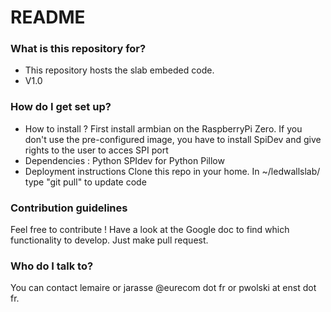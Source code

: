 # README #

### What is this repository for? ###

* This repository hosts the slab embeded code. 
* V1.0

### How do I get set up? ###

* How to install ?
First install armbian on the RaspberryPi Zero.
If you don't use the pre-configured image, you have to install SpiDev and give rights to the user to acces SPI port
* Dependencies : 
Python
SPIdev for Python
Pillow
* Deployment instructions
Clone this repo in your home. 
In ~/ledwallslab/ type "git pull" to update code

### Contribution guidelines ###

Feel free to contribute ! 
Have a look at the Google doc to find which functionality to develop.
Just make pull request.

### Who do I talk to? ###

You can contact lemaire or jarasse @eurecom dot fr or pwolski at enst dot fr. 